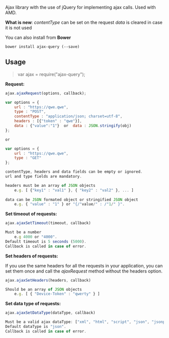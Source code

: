 Ajax library with the use of jQuery for implementing ajax calls.
Used with AMD.

**What is new**: 
_contentType_ can be set on the request
_data_ is cleared in case it is not used

You can also install from **Bower**

	bower install ajax-query (--save)
    
## Usage

> var ajax = require("ajax-query");

**Request:**

```javascript
ajax.ajaxRequest(options, callback);

var options = {
	url : "https://qwe.qwe",
	type : "POST",
    contentType : "application/json; charset=utf-8",
	headers : [{"token" : "qwe"}],
	data : {"value":"1"}  or  data : JSON.stringify(obj)
};

or

var options = {
	url : "https://qwe.qwe",
	type : "GET"
};

contentType, headers and data fields can be empty or ignored.
url and type fields are mandatory.

headers must be an array of JSON objects 
	e.g. [ {"key1" : "val1" }, { "key2" : "val2" }, ... ]
		
data can be JSON formated object or stringified JSON object 
	e.g. { "value" : "1" } or "{/"value/" : /"1/" }".
```

**Set timeout of requests:**

```javascript
ajax.ajaxSetTimeout(timeout, callback)

Must be a number 
   	e.g 4000 or "4000".
Default timeout is 5 seconds (5000).
Callback is called in case of error.
```

**Set headers of requests:**

If you use the same headers for all the requests in your application,
you can set them once and call the _ajaxRequest_ method without the headers option.

```javascript
ajax.ajaxSetHeaders(headers, callback)

Should be an array of JSON objects 
   	e.g. [ { "Device-Token" : "qwerty" } ]
```

**Set data type of requests:**

```javascript
ajax.ajaxSetDataType(dataType, callback)

Must be a valid ajax dataType: ["xml", "html", "script", "json", "jsonp", "text"]
Default dataType is "json".
Callback is called in case of error.
```
